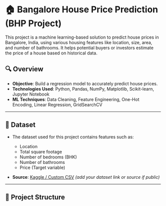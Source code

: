 # 🏠 Bangalore House Price Prediction (BHP Project)

This project is a machine learning-based solution to predict house prices in Bangalore, India, using various housing features like location, size, area, and number of bathrooms. It helps potential buyers or investors estimate the price of a house based on historical data.

## 🔍 Overview

- **Objective**: Build a regression model to accurately predict house prices.
- **Technologies Used**: Python, Pandas, NumPy, Matplotlib, Scikit-learn, Jupyter Notebook
- **ML Techniques**: Data Cleaning, Feature Engineering, One-Hot Encoding, Linear Regression, GridSearchCV

---

## 📁 Dataset

- The dataset used for this project contains features such as:
  - Location
  - Total square footage
  - Number of bedrooms (BHK)
  - Number of bathrooms
  - Price (Target variable)

- **Source**: [Kaggle / Custom CSV](#) *(add your dataset link or source if public)*

---

## 🧰 Project Structure


